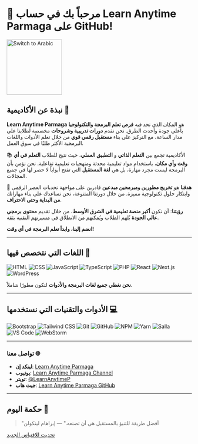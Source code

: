 # 👋 مرحباً بك في حساب Learn Anytime Parmaga على GitHub!

<a href="https://github.com/LearnAnytimeParmaga">
  <img src="https://img.shields.io/badge/🌐%20English-%23000000?style=for-the-badge&logo=globe&logoColor=white" alt="Switch to Arabic" width="150"/>
</a>

## نبذة عن الأكاديمية 🌟
**Learn Anytime Parmaga** هو المكان الذي تجد فيه **فرص تعلم البرمجة والتكنولوجيا** بأعلى جودة وأحدث الطرق. نحن نقدم **دورات تدريبية وشروحات** مخصصة لطلابنا على مدار الساعة، مع التركيز على بناء **مستقبل رقمي قوي** من خلال تعلم الأدوات واللغات البرمجية الأكثر طلبًا في سوق العمل.

📚 الأكاديمية تجمع بين **التعلم الذاتي** و **التطبيق العملي**، حيث نتيح للطلاب **التعلم في أي وقت وأي مكان**، باستخدام مواد تعليمية محدثة ومنهجيات تعليمية تفاعلية. نحن نؤمن بأن البرمجة ليست مجرد مهارة، بل هي **لغة المستقبل** التي تفتح أبواباً لا حصر لها في جميع المجالات.

🚀 **هدفنا** هو **تخريج مطورين ومبرمجين مبدعين** قادرين على مواجهة تحديات العصر الرقمي وابتكار حلول تكنولوجية مميزة. من خلال دورتنا المتنوعة، نحن نساعدك على بناء مهاراتك **من البداية وحتى الاحتراف**.

**رؤيتنا**: أن نكون **أكبر منصة تعليمية في الشرق الأوسط**، من خلال تقديم **محتوى برمجي عالي الجودة** يُلهم الطلاب ويُمكنهم من الانطلاق في مسيرتهم التقنية بثقة.

**انضم إلينا، وابدأ تعلم البرمجة في أي وقت!**

---

## اللغات التي نتخصص فيها 📖
![HTML](https://img.shields.io/badge/HTML-E34F26?style=for-the-badge&logo=html5&logoColor=white)
![CSS](https://img.shields.io/badge/CSS-1572B6?style=for-the-badge&logo=css3&logoColor=white)
![JavaScript](https://img.shields.io/badge/JavaScript-F7DF1E?style=for-the-badge&logo=javascript&logoColor=black)
![TypeScript](https://img.shields.io/badge/TypeScript-3178C6?style=for-the-badge&logo=typescript&logoColor=white)
![PHP](https://img.shields.io/badge/PHP-777BB4?style=for-the-badge&logo=php&logoColor=white)
![React](https://img.shields.io/badge/React-61DAFB?style=for-the-badge&logo=react&logoColor=black)
![Next.js](https://img.shields.io/badge/Next.js-000000?style=for-the-badge&logo=nextdotjs&logoColor=white)
![WordPress](https://img.shields.io/badge/WordPress-21759B?style=for-the-badge&logo=wordpress&logoColor=white)

**نحن نغطي جميع لغات البرمجة والأدوات** لتكون مطورًا شاملاً.

---

## الأدوات والتقنيات التي نستخدمها 💻
![Bootstrap](https://img.shields.io/badge/Bootstrap-563D7C?style=for-the-badge&logo=bootstrap&logoColor=white)
![Tailwind CSS](https://img.shields.io/badge/TailwindCSS-06B6D4?style=for-the-badge&logo=tailwind-css&logoColor=white)
![Git](https://img.shields.io/badge/Git-F05032?style=for-the-badge&logo=git&logoColor=white)
![GitHub](https://img.shields.io/badge/GitHub-181717?style=for-the-badge&logo=github&logoColor=white)
![NPM](https://img.shields.io/badge/NPM-CB3837?style=for-the-badge&logo=npm&logoColor=white)
![Yarn](https://img.shields.io/badge/Yarn-2C8EBB?style=for-the-badge&logo=yarn&logoColor=white)
![Salla](https://img.shields.io/badge/Salla-1E90FF?style=for-the-badge&logo=salla&logoColor=white)
![VS Code](https://img.shields.io/badge/VS_Code-007ACC?style=for-the-badge&logo=visualstudiocode&logoColor=white)
![WebStorm](https://img.shields.io/badge/WebStorm-000000?style=for-the-badge&logo=webstorm&logoColor=white)

---

### تواصل معنا 🌐
- **لينكد إن**: [Learn Anytime Parmaga](https://linkedin.com/in/LearnAnytimeParmaga)
- **يوتيوب**: [Learn Anytime Parmaga Channel](https://youtube.com/@LearnAnytimeParmaga)
- **تويتر**: [@LearnAnytimeP](https://x.com/LearnAnytimeP)
- **جيت هاب**: [Learn Anytime Parmaga GitHub](https://github.com/LearnAnytimeParmaga)

---

## حكمة اليوم 📜
> "أفضل طريقة للتنبؤ بالمستقبل هي أن تصنعه." — إبراهام لينكولن

[تحديث للاقتباس الجديد](https://quotes.rest/qod)
